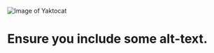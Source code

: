 ![Image of Yaktocat](https://octodex.github.com/images/yaktocat.png) <h1> Ensure you include some alt-text.
